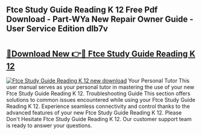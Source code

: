 ## Ftce Study Guide Reading K 12 Free Pdf Download - Part-WYa New Repair Owner Guide - User Service Edition dlb7v

# <h2><a href="http://bc5895.oget.top/?id=Ftce+Study+Guide+Reading+K+12">🔗Download New 👉🔴 Ftce Study Guide Reading K 12</a></h2>

[![Ftce Study Guide Reading K 12 new download](https://i.imgur.com/5g1atiW.png)](http://bc5895.oget.top/?id=Ftce+Study+Guide+Reading+K+12)
Your Personal Tutor This user manual serves as your personal tutor in mastering the use of your new Ftce Study Guide Reading K 12. Troubleshooting Guide This section offers solutions to common issues encountered while using your Ftce Study Guide Reading K 12. Experience seamless connectivity and control thanks to the advanced features of your new Ftce Study Guide Reading K 12. Please Don't Hesitate Ftce Study Guide Reading K 12. Our customer support team is ready to answer your questions.
